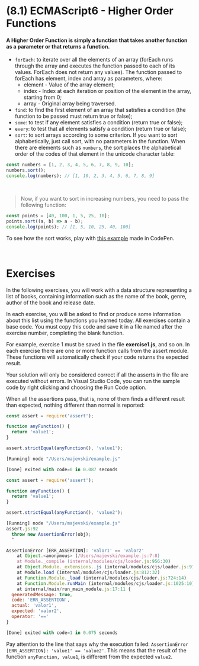 # (8.1) ECMAScript6 - Higher Order Functions

#### A Higher Order Function is simply a function that takes another function as a parameter or that returns a function.

- `forEach`: to iterate over all the elements of an array (forEach runs through the array and executes the function passed to each of its values. ForEach does not return any values). The function passed to forEach has element, index and array as parameters, where:
    - element - Value of the array element;
    - index - Index at each iteration or position of the element in the array, starting from 0;
    - array - Original array being traversed.
- `find`: to find the first element of an array that satisfies a condition (the function to be passed must return true or false);
- `some`: to test if any element satisfies a condition (return true or false);
- `every`: to test that all elements satisfy a condition (return true or false);
- `sort`: to sort arrays according to some criterion. If you want to sort alphabetically, just call sort, with no parameters in the function. When there are elements such as `numbers`, the sort places the alphabetical order of the codes of that element in the unicode character table:
```js
const numbers = [1, 2, 3, 4, 5, 6, 7, 8, 9, 10];
numbers.sort();
console.log(numbers); // [1, 10, 2, 3, 4, 5, 6, 7, 8, 9]
```

<br>

> Now, if you want to sort in increasing numbers, you need to pass the following function:
```js
const points = [40, 100, 1, 5, 25, 10];
points.sort((a, b) => a - b);
console.log(points); // [1, 5, 10, 25, 40, 100]
```

To see how the sort works, play with [this example](https://codepen.io/pen/?template=gOMYaXy) made in CodePen.


<br>


# Exercises

In the following exercises, you will work with a data structure representing a list of books, containing information such as the name of the book, genre, author of the book and release date.

In each exercise, you will be asked to find or produce some information about this list using the functions you learned today. All exercises contain a base code. You must copy this code and save it in a file named after the exercise number, completing the blank function.

For example, exercise 1 must be saved in the file **exercise1.js**, and so on. In each exercise there are one or more function calls from the assert module. These functions will automatically check if your code returns the expected result.

Your solution will only be considered correct if all the asserts in the file are executed without errors. In Visual Studio Code, you can run the sample code by right clicking and choosing the Run Code option.

When all the assertions pass, that is, none of them finds a different result than expected, nothing different than normal is reported:

```js
const assert = require('assert');

function anyFunction() {
  return 'value1';
}

assert.strictEqual(anyFunction(), 'value1');
```

```js
[Running] node "/Users/majevski/example.js"

[Done] exited with code=0 in 0.087 seconds
```

```js
const assert = require('assert');

function anyFunction() {
  return 'value1';
}

assert.strictEqual(anyFunction(), 'value2');
```

```js
[Running] node "/Users/majevski/example.js"
assert.js:92
  throw new AssertionError(obj);
  ^

AssertionError [ERR_ASSERTION]: 'valor1' == 'valor2'
    at Object.<anonymous> (/Users/majevski/example.js:7:8)
    at Module._compile (internal/modules/cjs/loader.js:956:30)
    at Object.Module._extensions..js (internal/modules/cjs/loader.js:973:10)
    at Module.load (internal/modules/cjs/loader.js:812:32)
    at Function.Module._load (internal/modules/cjs/loader.js:724:14)
    at Function.Module.runMain (internal/modules/cjs/loader.js:1025:10)
    at internal/main/run_main_module.js:17:11 {
  generatedMessage: true,
  code: 'ERR_ASSERTION',
  actual: 'valor1',
  expected: 'valor2',
  operator: '=='
}

[Done] exited with code=1 in 0.075 seconds
```

Pay attention to the line that says why the execution failed: `AssertionError [ERR_ASSERTION]: 'value1' == 'value2'`. This means that the result of the function `anyFunction, value1`, is different from the expected `value2`.
